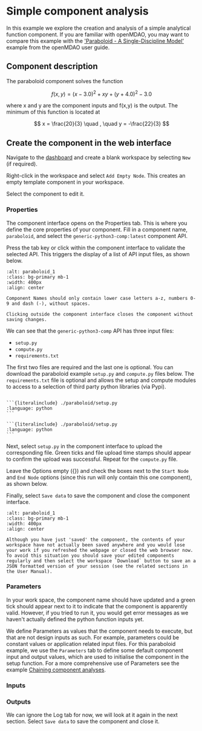 # Simple component analysis

In this example we explore the creation and analysis of a simple analytical function component.
If you are familiar with openMDAO, you may want to compare this example with the ['Paraboloid - A Single-Discipline Model'](https://openmdao.org/newdocs/versions/latest/basic_user_guide/single_disciplinary_optimization/first_analysis.html) example from the openMDAO user guide.


## Component description 
The paraboloid component solves the function

$$
  f(x,y) = (x-3.0)^2 + x y + (y + 4.0)^2 -3.0 
$$

where x and y are the component inputs and f(x,y) is the output. 
The minimum of this function is located at

$$
  x = \frac{20}{3} \quad , \quad y = -\frac{22}{3}
$$

## Create the component in the web interface

Navigate to the [dashboard](https://app.daptaflow.com/Interface) and create a blank workspace by selecting `New` (if required). 

Right-click in the workspace and select `Add Empty Node`.
This creates an empty template component in your workspace. 

Select the component to edit it. 

### Properties

The component interface opens on the Properties tab. This is where you define the core properties of your component.
Fill in a component name, `paraboloid`, and select the `generic-python3-comp:latest` component API. 

Press the tab key or click within the component interface to validate the selected API. This triggers the display of a list of API input files, as shown below.

```{image} media/paraboloid_1.png
:alt: paraboloid_1
:class: bg-primary mb-1
:width: 400px
:align: center
```

```{note}
Component Names should only contain lower case letters a-z, numbers 0-9 and dash (-), without spaces. 
```

```{warning}
Clicking outside the component interface closes the component without saving changes. 
```

We can see that the `generic-python3-comp` API has three input files: 

* `setup.py`
* `compute.py`
* `requirements.txt`

The first two files are required and the last one is optional. You can download the paraboloid example `setup.py` and `compute.py` files below. 
The `requirements.txt` file is optional and allows the setup and compute modules to access to a selection of third party python libraries (via Pypi). 

````{tab-set-code}

```{literalinclude} ./paraboloid/setup.py
:language: python
```

```{literalinclude} ./paraboloid/setup.py
:language: python
```

````

Next, select `setup.py` in the component interface to upload the corresponding file. Green ticks and file upload time stamps should appear to confirm the upload was successful. Repeat for the `compute.py` file.  

Leave the Options empty ({}) and check the boxes next to the `Start Node` and `End Node` options (since this run will only contain this one component), as shown below. 

Finally, select `Save data` to save the component and close the component interface.

```{image} media/paraboloid_2.png
:alt: paraboloid_1
:class: bg-primary mb-1
:width: 400px
:align: center
```

```{warning}
Although you have just 'saved' the component, the contents of your workspace have not actually been saved anywhere and you would lose your work if you refreshed the webpage or closed the web browser now. To avoid this situation you should save your edited components regularly and then select the workspace `Download` button to save an a JSON formatted version of your session (see the related sections in the User Manual). 
```

### Parameters

In your work space, the component name should have updated and a green tick should appear next to it to indicate that the component is apparently valid. However, if you tried to run it, you would get error messages as we haven't actually defined the python function inputs yet. 

We define Parameters as values that the component needs to execute, but that are not design inputs as such. For example, parameters could be constant values or application related input files. For this paraboloid example, we use the `Parameters` tab to define some default component input and output values, which are used to initialise the component in the setup function. For a more comprehensive use of Parameters see the example [Chaining component analyses](./Chaining%20component%20analyses.md). 

### Inputs

### Outputs

We can ignore the Log tab for now, we will look at it again in the next section. 
Select `Save data` to save the component and close it. 



